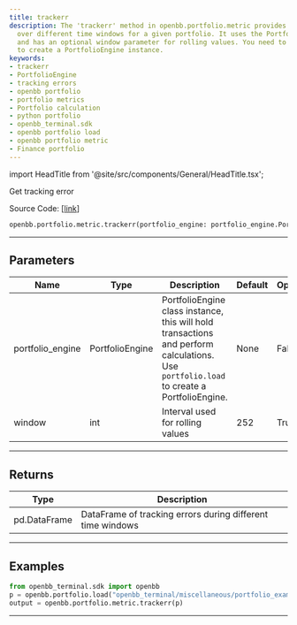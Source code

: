 ```yaml
---
title: trackerr
description: The 'trackerr' method in openbb.portfolio.metric provides tracking errors
  over different time windows for a given portfolio. It uses the PortfolioEngine instance
  and has an optional window parameter for rolling values. You need to call portfolio.load
  to create a PortfolioEngine instance.
keywords:
- trackerr
- PortfolioEngine
- tracking errors
- openbb portfolio
- portfolio metrics
- Portfolio calculation
- python portfolio
- openbb_terminal.sdk
- openbb portfolio load
- openbb portfolio metric
- Finance portfolio
---
```


import HeadTitle from '@site/src/components/General/HeadTitle.tsx';

<HeadTitle title="trackerr - Metric - Portfolio - Reference | OpenBB SDK Docs" />

Get tracking error

Source Code: [[link](https://github.com/OpenBB-finance/OpenBBTerminal/tree/main/openbb_terminal/portfolio/portfolio_model.py#L1344)]

```python
openbb.portfolio.metric.trackerr(portfolio_engine: portfolio_engine.PortfolioEngine, window: int = 252)
```

---

## Parameters

| Name | Type | Description | Default | Optional |
| ---- | ---- | ----------- | ------- | -------- |
| portfolio_engine | PortfolioEngine | PortfolioEngine class instance, this will hold transactions and perform calculations.<br/>Use `portfolio.load` to create a PortfolioEngine. | None | False |
| window | int | Interval used for rolling values | 252 | True |


---

## Returns

| Type | Description |
| ---- | ----------- |
| pd.DataFrame | DataFrame of tracking errors during different time windows |
---

## Examples

```python
from openbb_terminal.sdk import openbb
p = openbb.portfolio.load("openbb_terminal/miscellaneous/portfolio_examples/holdings/example.csv")
output = openbb.portfolio.metric.trackerr(p)
```

---

